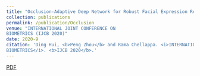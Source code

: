 ```yaml
---
title: "Occlusion-Adaptive Deep Network for Robust Facial Expression Recognition"
collection: publications
permalink: /publication/Occlusion
venue: "INTERNATIONAL JOINT CONFERENCE ON
BIOMETRICS (IJCB 2020)"
date: 2020-9
citation: 'Ding Hui, <b>Peng Zhou</b> and Rama Chellappa. <i>INTERNATIONAL JOINT CONFERENCE ON
BIOMETRICS</i>. <b>IJCB 2020</b>.'
---
```


[PDF](https://arxiv.org/pdf/2005.06040.pdf)

